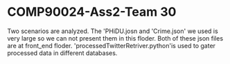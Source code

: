 # COMP90024-Ass2-Team 30
Two scenarios are analyzed.
The 'PHiDU.josn and 'Crime.json' we used is very large so we can not present them in this floder.
Both of these json files are at front_end floder.
'processedTwitterRetriver.python'is used to gater processed data in different databases.